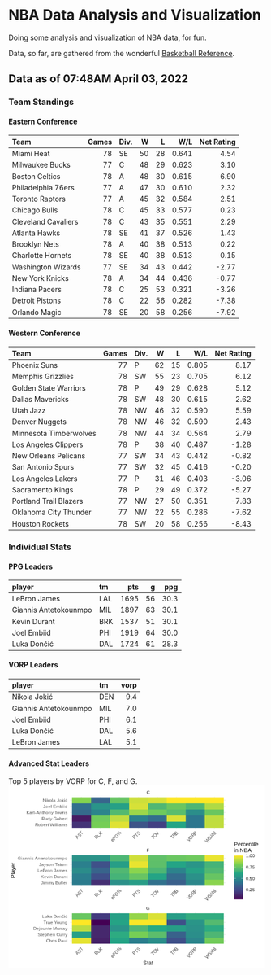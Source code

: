 # NBA Data Analysis and Visualization

Doing some analysis and visualization of NBA data, for fun.

Data, so far, are gathered from the wonderful [Basketball
Reference](https://www.basketball-reference.com/).

## Data as of 07:48AM April 03, 2022

### Team Standings

#### Eastern Conference

| Team                | Games | Div. |  W |  L |   W/L | Net Rating |
| :------------------ | ----: | :--- | -: | -: | ----: | ---------: |
| Miami Heat          |    78 | SE   | 50 | 28 | 0.641 |       4.54 |
| Milwaukee Bucks     |    77 | C    | 48 | 29 | 0.623 |       3.10 |
| Boston Celtics      |    78 | A    | 48 | 30 | 0.615 |       6.90 |
| Philadelphia 76ers  |    77 | A    | 47 | 30 | 0.610 |       2.32 |
| Toronto Raptors     |    77 | A    | 45 | 32 | 0.584 |       2.51 |
| Chicago Bulls       |    78 | C    | 45 | 33 | 0.577 |       0.23 |
| Cleveland Cavaliers |    78 | C    | 43 | 35 | 0.551 |       2.29 |
| Atlanta Hawks       |    78 | SE   | 41 | 37 | 0.526 |       1.43 |
| Brooklyn Nets       |    78 | A    | 40 | 38 | 0.513 |       0.22 |
| Charlotte Hornets   |    78 | SE   | 40 | 38 | 0.513 |       0.15 |
| Washington Wizards  |    77 | SE   | 34 | 43 | 0.442 |     \-2.77 |
| New York Knicks     |    78 | A    | 34 | 44 | 0.436 |     \-0.77 |
| Indiana Pacers      |    78 | C    | 25 | 53 | 0.321 |     \-3.26 |
| Detroit Pistons     |    78 | C    | 22 | 56 | 0.282 |     \-7.38 |
| Orlando Magic       |    78 | SE   | 20 | 58 | 0.256 |     \-7.92 |

#### Western Conference

| Team                   | Games | Div. |  W |  L |   W/L | Net Rating |
| :--------------------- | ----: | :--- | -: | -: | ----: | ---------: |
| Phoenix Suns           |    77 | P    | 62 | 15 | 0.805 |       8.17 |
| Memphis Grizzlies      |    78 | SW   | 55 | 23 | 0.705 |       6.12 |
| Golden State Warriors  |    78 | P    | 49 | 29 | 0.628 |       5.12 |
| Dallas Mavericks       |    78 | SW   | 48 | 30 | 0.615 |       2.62 |
| Utah Jazz              |    78 | NW   | 46 | 32 | 0.590 |       5.59 |
| Denver Nuggets         |    78 | NW   | 46 | 32 | 0.590 |       2.43 |
| Minnesota Timberwolves |    78 | NW   | 44 | 34 | 0.564 |       2.79 |
| Los Angeles Clippers   |    78 | P    | 38 | 40 | 0.487 |     \-1.28 |
| New Orleans Pelicans   |    77 | SW   | 34 | 43 | 0.442 |     \-0.82 |
| San Antonio Spurs      |    77 | SW   | 32 | 45 | 0.416 |     \-0.20 |
| Los Angeles Lakers     |    77 | P    | 31 | 46 | 0.403 |     \-3.06 |
| Sacramento Kings       |    78 | P    | 29 | 49 | 0.372 |     \-5.27 |
| Portland Trail Blazers |    77 | NW   | 27 | 50 | 0.351 |     \-7.83 |
| Oklahoma City Thunder  |    77 | NW   | 22 | 55 | 0.286 |     \-7.62 |
| Houston Rockets        |    78 | SW   | 20 | 58 | 0.256 |     \-8.43 |

### Individual Stats

#### PPG Leaders

| player                | tm  |  pts |  g |  ppg |
| :-------------------- | :-- | ---: | -: | ---: |
| LeBron James          | LAL | 1695 | 56 | 30.3 |
| Giannis Antetokounmpo | MIL | 1897 | 63 | 30.1 |
| Kevin Durant          | BRK | 1537 | 51 | 30.1 |
| Joel Embiid           | PHI | 1919 | 64 | 30.0 |
| Luka Dončić           | DAL | 1724 | 61 | 28.3 |

#### VORP Leaders

| player                | tm  | vorp |
| :-------------------- | :-- | ---: |
| Nikola Jokić          | DEN |  9.4 |
| Giannis Antetokounmpo | MIL |  7.0 |
| Joel Embiid           | PHI |  6.1 |
| Luka Dončić           | DAL |  5.6 |
| LeBron James          | LAL |  5.1 |

#### Advanced Stat Leaders

Top 5 players by VORP for C, F, and G.
![](README_files/figure-gfm/README-unnamed-chunk-7-1.png)<!-- -->
